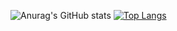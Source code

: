 ![Anurag's GitHub stats](https://github-readme-stats.vercel.app/api?username=pchihieuu&show_icons=true&theme=nightowl) [![Top Langs](https://github-readme-stats.vercel.app/api/top-langs/?username=pchihieuu&layout=compact&theme=nightowl)](https://github.com/anuraghazra/github-readme-stats)





